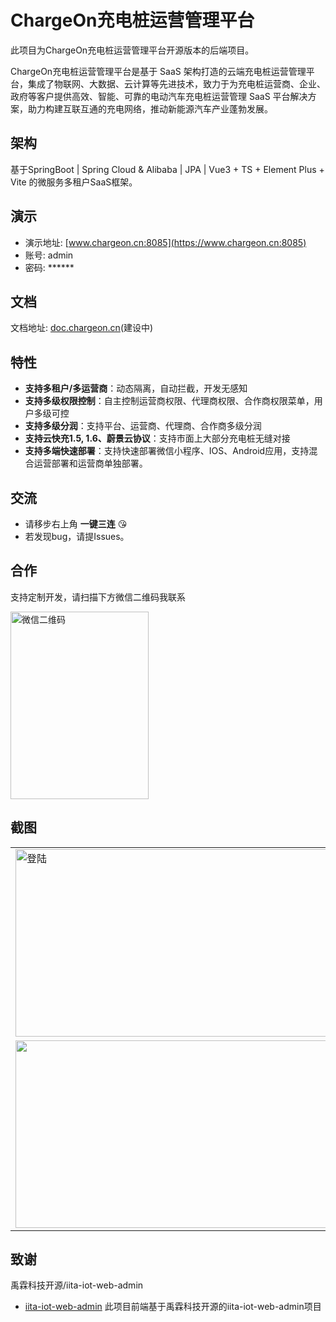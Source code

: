 # ChargeOn充电桩运营管理平台


此项目为ChargeOn充电桩运营管理平台开源版本的后端项目。

ChargeOn充电桩运营管理平台是基于 SaaS 架构打造的云端充电桩运营管理平台，集成了物联网、大数据、云计算等先进技术，致力于为充电桩运营商、企业、政府等客户提供高效、智能、可靠的电动汽车充电桩运营管理 SaaS 平台解决方案，助力构建互联互通的充电网络，推动新能源汽车产业蓬勃发展。


## 架构
基于SpringBoot | Spring Cloud & Alibaba |  JPA | Vue3 + TS + Element Plus + Vite  的微服务多租户SaaS框架。


## 演示
- 演示地址: [www.chargeon.cn:8085](https://www.chargeon.cn:8085)
- 账号: admin
- 密码: ******

## 文档
文档地址: [doc.chargeon.cn](https://doc.chargeon.cn)(建设中)


## 特性

- **支持多租户/多运营商**：动态隔离，自动拦截，开发无感知
- **支持多级权限控制**：自主控制运营商权限、代理商权限、合作商权限菜单，用户多级可控
- **支持多级分润**：支持平台、运营商、代理商、合作商多级分润
- **支持云快充1.5, 1.6、蔚景云协议**：支持市面上大部分充电桩无缝对接
- **支持多端快速部署**：支持快速部署微信小程序、IOS、Android应用，支持混合运营部署和运营商单独部署。

## 交流

- 请移步右上角  **一键三连** :kissing_heart:
- 若发现bug，请提Issues。

## 合作

支持定制开发，请扫描下方微信二维码我联系

<img src="https://www.chargeon.cn/screen/wechat-qrcode.png" alt="微信二维码" width="221" height="300" />


## 截图

<table>
    <tr>
        <td><img src="https://www.chargeon.cn/screen/screen-1.png" alt="登陆" width="533" height="300" /></td>
        <td><img src="https://www.chargeon.cn/screen/screen-2.png" alt=""  width="533" height="300" /></td>
    </tr>
    <tr>
        <td><img src="https://www.chargeon.cn/screen/screen-3.png" alt=""  width="533" height="300" /></td>
        <td><img src="https://www.chargeon.cn/screen/screen-4.png" alt=""  width="533" height="300" /></td>
    </tr>
</table>


## 致谢
禹霖科技开源/iita-iot-web-admin
- [iita-iot-web-admin](https://portrait.gitee.com/open-iita/iita-iot-web-admin) 此项目前端基于禹霖科技开源的iita-iot-web-admin项目
